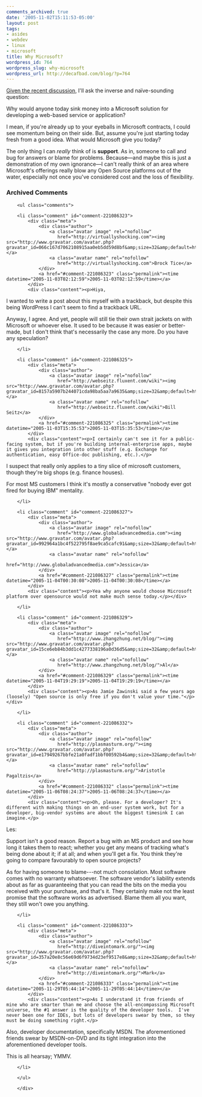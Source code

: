 ```yaml
---
comments_archived: true
date: '2005-11-02T15:11:53-05:00'
layout: post
tags:
- asides
- webdev
- linux
- microsoft
title: Why Microsoft?
wordpress_id: 764
wordpress_slug: why-microsoft
wordpress_url: http://decafbad.com/blog/?p=764
---
```

[Given the recent discussion][disc], I'll ask the inverse and naïve-sounding question:  

Why would anyone today sink money into a Microsoft solution for developing a web-based service or application?

I mean, if you're already up to your eyeballs in Microsoft contracts, I could see momentum being on their side.  But, assume you're just starting today fresh from a good idea.  What would Microsoft give you today?

The only thing I can *really* think of is **support**.  As in, someone to call and bug for answers or blame for problems.  Because—and maybe this is just a demonstration of my own ignorance—I can't really think of an area where Microsoft's offerings really blow any Open Source platforms out of the water, especially not once you've considered cost and the loss of flexibility.

[disc]: http://scobleizer.wordpress.com/2005/11/01/ross-doesnt-trust-microsofts-approach-to-web/

<!-- tags: webdev microsoft linux -->

<div id="comments" class="comments archived-comments">
            <h3>Archived Comments</h3>
            
        <ul class="comments">
            
        <li class="comment" id="comment-221086323">
            <div class="meta">
                <div class="author">
                    <a class="avatar image" rel="nofollow" 
                       href="http://virtuallyshocking.com"><img src="http://www.gravatar.com/avatar.php?gravatar_id=066c167d7062108915aa0eb5dd59d8bf&amp;size=32&amp;default=http://mediacdn.disqus.com/1320279820/images/noavatar32.png"/></a>
                    <a class="avatar name" rel="nofollow" 
                       href="http://virtuallyshocking.com">Brock Tice</a>
                </div>
                <a href="#comment-221086323" class="permalink"><time datetime="2005-11-03T02:12:59">2005-11-03T02:12:59</time></a>
            </div>
            <div class="content"><p>Hiya,
  I wanted to write a post about this myself with a trackback, but despite this being WordPress I can't seem to find a trackback URL.</p>

<p>Anyway, I agree. And yet, people will still tie their own strait jackets on with Microsoft or whoever else. It used to be because it was easier or better-made, but I don't think that's necessarily the case any more.  Do you have any speculation?</p></div>
            
        </li>
    
        <li class="comment" id="comment-221086325">
            <div class="meta">
                <div class="author">
                    <a class="avatar image" rel="nofollow" 
                       href="http://webseitz.fluxent.com/wiki"><img src="http://www.gravatar.com/avatar.php?gravatar_id=8157a5907b244071cda98ba5aa7a9635&amp;size=32&amp;default=http://mediacdn.disqus.com/1320279820/images/noavatar32.png"/></a>
                    <a class="avatar name" rel="nofollow" 
                       href="http://webseitz.fluxent.com/wiki">Bill Seitz</a>
                </div>
                <a href="#comment-221086325" class="permalink"><time datetime="2005-11-03T15:35:53">2005-11-03T15:35:53</time></a>
            </div>
            <div class="content"><p>I certainly can't see it for a public-facing system, but if you're building internal-enterprise apps, maybe it gives you integration into other stuff (e.g. Exchange for authentication, easy Office-doc publishing, etc.).</p>

<p>I suspect that really only applies to a tiny slice of microsoft customers, though they're big shops (e.g. finance houses).</p>

<p>For most MS customers I think it's mostly a conservative "nobody ever got fired for buying IBM" mentality.</p></div>
            
        </li>
    
        <li class="comment" id="comment-221086327">
            <div class="meta">
                <div class="author">
                    <a class="avatar image" rel="nofollow" 
                       href="http://www.globaladvancedmedia.com"><img src="http://www.gravatar.com/avatar.php?gravatar_id=992964a1bc4f522795f8ae9ca5cafc91&amp;size=32&amp;default=http://mediacdn.disqus.com/1320279820/images/noavatar32.png"/></a>
                    <a class="avatar name" rel="nofollow" 
                       href="http://www.globaladvancedmedia.com">Jessica</a>
                </div>
                <a href="#comment-221086327" class="permalink"><time datetime="2005-11-04T00:30:08">2005-11-04T00:30:08</time></a>
            </div>
            <div class="content"><p>Yea why anyone would choose Microsoft platform over opensource would not make much sense today.</p></div>
            
        </li>
    
        <li class="comment" id="comment-221086329">
            <div class="meta">
                <div class="author">
                    <a class="avatar image" rel="nofollow" 
                       href="http://www.zhangzhung.net/blog/"><img src="http://www.gravatar.com/avatar.php?gravatar_id=15ce6eb84b3dd1c4277338196a0d36d5&amp;size=32&amp;default=http://mediacdn.disqus.com/1320279820/images/noavatar32.png"/></a>
                    <a class="avatar name" rel="nofollow" 
                       href="http://www.zhangzhung.net/blog/">Al</a>
                </div>
                <a href="#comment-221086329" class="permalink"><time datetime="2005-11-04T19:29:19">2005-11-04T19:29:19</time></a>
            </div>
            <div class="content"><p>As Jamie Zawinski said a few years ago (loosely) "Open source is only free if you don't value your time."</p></div>
            
        </li>
    
        <li class="comment" id="comment-221086332">
            <div class="meta">
                <div class="author">
                    <a class="avatar image" rel="nofollow" 
                       href="http://plasmasturm.org/"><img src="http://www.gravatar.com/avatar.php?gravatar_id=e17949267bbfe21a0fadf1bbf00592b4&amp;size=32&amp;default=http://mediacdn.disqus.com/1320279820/images/noavatar32.png"/></a>
                    <a class="avatar name" rel="nofollow" 
                       href="http://plasmasturm.org/">Aristotle Pagaltzis</a>
                </div>
                <a href="#comment-221086332" class="permalink"><time datetime="2005-11-06T08:24:37">2005-11-06T08:24:37</time></a>
            </div>
            <div class="content"><p>Oh, please. For a developer? It's different with making things on an end-user system work, but for a developer, big-vendor systems are about the biggest timesink I can imagine.</p>

<p>Les:</p>

<p>Support isn't a good reason. Report a bug with an MS product and see how long it takes them to react; whether you get any means of tracking what's being done about it; if at all; and when you'll get a fix. You think they're going to compare favourably to open source projects?</p>

<p>As for having someone to blame---not much consolation. Most software comes with no warranty whatsoever. The software vendor's liability extends about as far as guaranteeing that you can read the bits on the media you received with your purchase, and that's it. They certainly make not the least promise that the software works as advertised. Blame them all you want, they still won't owe you anything.</p></div>
            
        </li>
    
        <li class="comment" id="comment-221086333">
            <div class="meta">
                <div class="author">
                    <a class="avatar image" rel="nofollow" 
                       href="http://diveintomark.org/"><img src="http://www.gravatar.com/avatar.php?gravatar_id=357a20e8c56e69d6f9734d23ef9517e8&amp;size=32&amp;default=http://mediacdn.disqus.com/1320279820/images/noavatar32.png"/></a>
                    <a class="avatar name" rel="nofollow" 
                       href="http://diveintomark.org/">Mark</a>
                </div>
                <a href="#comment-221086333" class="permalink"><time datetime="2005-11-29T05:44:14">2005-11-29T05:44:14</time></a>
            </div>
            <div class="content"><p>As I understand it from friends of mine who are smarter than me and choose the all-encompassing Microsoft universe, the #1 answer is the quality of the developer tools.  I've never been one for IDEs, but lots of developers swear by them, so they must be doing something right.</p>

<p>Also, developer documentation, specifically MSDN.  The aforementioned friends swear by MSDN-on-DVD and its tight integration into the aforementioned developer tools.</p>

<p>This is all hearsay; YMMV.</p></div>
            
        </li>
    
        </ul>
    
        </div>
    